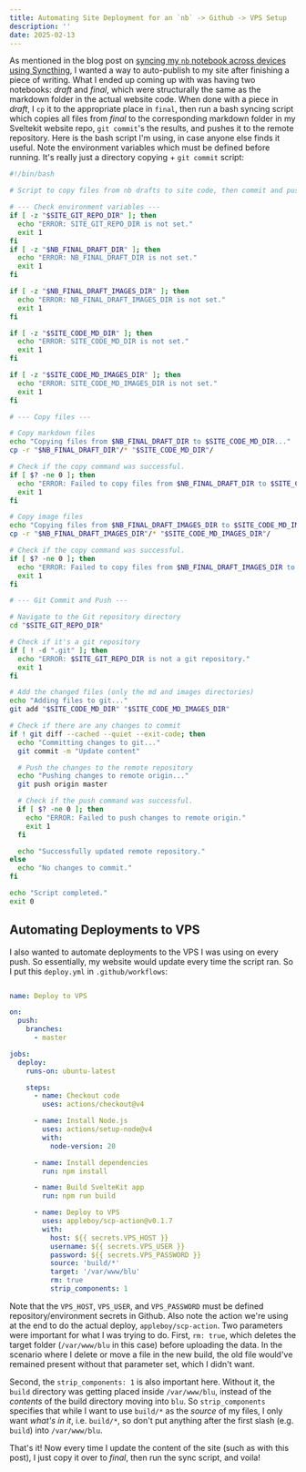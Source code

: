 ```yaml
---
title: Automating Site Deployment for an `nb` -> Github -> VPS Setup
description: ''
date: 2025-02-13
---
```


As mentioned in the blog post on [syncing my `nb` notebook across devices using Syncthing](../blog/syncthing-nb.md), I wanted a way to auto-publish to my site after finishing a piece of writing. What I ended up coming up with was having two notebooks: _draft_ and _final_, which were structurally the same as the markdown folder in the actual website code. When done with a piece in _draft_, I `cp` it to the appropriate place in `final`, then run a bash syncing script which copies all files from _final_ to the corresponding markdown folder in my Sveltekit website repo, `git commit`'s the results, and pushes it to the remote repository. Here is the bash script I'm using, in case anyone else finds it useful. Note the environment variables which must be defined before running. It's really just a directory copying + `git commit` script:

```bash
#!/bin/bash

# Script to copy files from nb drafts to site code, then commit and push

# --- Check environment variables ---
if [ -z "$SITE_GIT_REPO_DIR" ]; then
  echo "ERROR: SITE_GIT_REPO_DIR is not set."
  exit 1
fi
if [ -z "$NB_FINAL_DRAFT_DIR" ]; then
  echo "ERROR: NB_FINAL_DRAFT_DIR is not set."
  exit 1
fi

if [ -z "$NB_FINAL_DRAFT_IMAGES_DIR" ]; then
  echo "ERROR: NB_FINAL_DRAFT_IMAGES_DIR is not set."
  exit 1
fi

if [ -z "$SITE_CODE_MD_DIR" ]; then
  echo "ERROR: SITE_CODE_MD_DIR is not set."
  exit 1
fi

if [ -z "$SITE_CODE_MD_IMAGES_DIR" ]; then
  echo "ERROR: SITE_CODE_MD_IMAGES_DIR is not set."
  exit 1
fi

# --- Copy files ---

# Copy markdown files
echo "Copying files from $NB_FINAL_DRAFT_DIR to $SITE_CODE_MD_DIR..."
cp -r "$NB_FINAL_DRAFT_DIR"/* "$SITE_CODE_MD_DIR"/

# Check if the copy command was successful.
if [ $? -ne 0 ]; then
  echo "ERROR: Failed to copy files from $NB_FINAL_DRAFT_DIR to $SITE_CODE_MD_DIR."
  exit 1
fi

# Copy image files
echo "Copying files from $NB_FINAL_DRAFT_IMAGES_DIR to $SITE_CODE_MD_IMAGES_DIR..."
cp -r "$NB_FINAL_DRAFT_IMAGES_DIR"/* "$SITE_CODE_MD_IMAGES_DIR"/

# Check if the copy command was successful.
if [ $? -ne 0 ]; then
  echo "ERROR: Failed to copy files from $NB_FINAL_DRAFT_IMAGES_DIR to $SITE_CODE_MD_IMAGES_DIR."
  exit 1
fi

# --- Git Commit and Push ---

# Navigate to the Git repository directory
cd "$SITE_GIT_REPO_DIR"

# Check if it's a git repository
if [ ! -d ".git" ]; then
  echo "ERROR: $SITE_GIT_REPO_DIR is not a git repository."
  exit 1
fi

# Add the changed files (only the md and images directories)
echo "Adding files to git..."
git add "$SITE_CODE_MD_DIR" "$SITE_CODE_MD_IMAGES_DIR"

# Check if there are any changes to commit
if ! git diff --cached --quiet --exit-code; then
  echo "Committing changes to git..."
  git commit -m "Update content"

  # Push the changes to the remote repository
  echo "Pushing changes to remote origin..."
  git push origin master

  # Check if the push command was successful.
  if [ $? -ne 0 ]; then
    echo "ERROR: Failed to push changes to remote origin."
    exit 1
  fi

  echo "Successfully updated remote repository."
else
  echo "No changes to commit."
fi

echo "Script completed."
exit 0

```

## Automating Deployments to VPS

I also wanted to automate deployments to the VPS I was using on every push. So essentially, my website would update every time the script ran. So I put this `deploy.yml` in `.github/workflows`:

```yml 

name: Deploy to VPS

on:
  push:
    branches:
      - master

jobs:
  deploy:
    runs-on: ubuntu-latest

    steps:
      - name: Checkout code
        uses: actions/checkout@v4

      - name: Install Node.js
        uses: actions/setup-node@v4
        with:
          node-version: 20

      - name: Install dependencies
        run: npm install

      - name: Build SvelteKit app
        run: npm run build

      - name: Deploy to VPS
        uses: appleboy/scp-action@v0.1.7
        with:
          host: ${{ secrets.VPS_HOST }}
          username: ${{ secrets.VPS_USER }}
          password: ${{ secrets.VPS_PASSWORD }}
          source: 'build/*'
          target: '/var/www/blu'
          rm: true
          strip_components: 1
```

Note that the `VPS_HOST`, `VPS_USER`, and `VPS_PASSWORD` must be defined repository/environment secrets in Github. Also note the action we're using at the end to do the actual deploy, `appleboy/scp-action`. Two parameters were important for what I was trying to do. First, `rm: true`, which deletes the target folder (`/var/www/blu` in this case) before uploading the data. In the scenario where I delete or move a file in the new build, the old file would've remained present without that parameter set, which I didn't want.

Second, the `strip_components: 1` is also important here. Without it, the `build` directory was getting placed inside `/var/www/blu`, instead of the _contents_ of the build directory moving into `blu`. So `strip_components` specifies that while I want to use `build/*` as the _source_ of my files, I only want _what's in it_, i.e. `build/*`, so don't put anything after the first slash (e.g. `build`) into `/var/www/blu`.

That's it! Now every time I update the content of the site (such as with this post), I just copy it over to _final_, then run the sync script, and voila!
